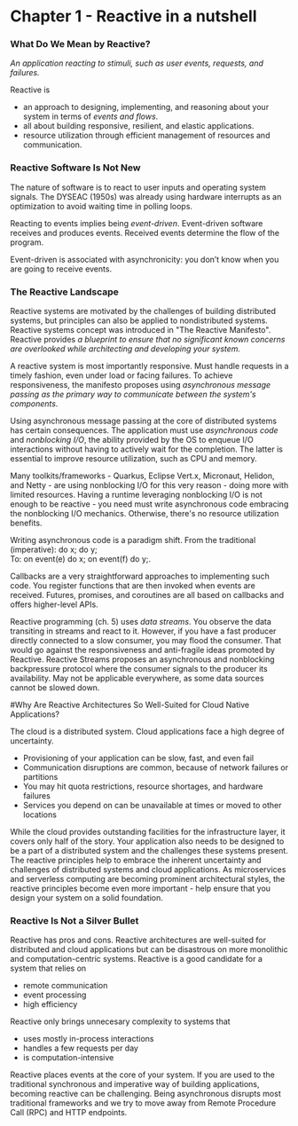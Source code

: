 # Chapter 1 - Reactive in a nutshell


### What Do We Mean by Reactive?

*An application reacting to stimuli, such as user events, requests, and failures.*

Reactive is
- an approach to designing, implementing, and reasoning about your system in terms of *events and flows*. 
- all about building responsive, resilient, and elastic applications. 
- resource utilization through efficient management of resources and communication.


### Reactive Software Is Not New

The nature of software is to react to user inputs and operating system signals.
The DYSEAC (1950s) was already using hardware interrupts as an optimization to avoid waiting time in polling loops. 

Reacting to events implies being *event-driven*. 
Event-driven software receives and produces events. 
Received events determine the flow of the program. 

Event-driven is associated with asynchronicity: you don’t know when you are going to receive events.

### The Reactive Landscape

Reactive systems are motivated by the challenges of building distributed systems, but principles can also be applied to nondistributed systems. 
Reactive systems concept was introduced in "The Reactive Manifesto". 	
Reactive provides *a blueprint to ensure that no significant known concerns are overlooked while architecting and developing your system.* 

A reactive system is most importantly responsive. 
Must handle requests in a timely fashion, even under load or facing failures.
To achieve responsiveness, the manifesto proposes using *asynchronous message passing as the primary way to communicate between the system's components*. 


Using asynchronous message passing at the core of distributed systems has certain consequences.
The application must use *asynchronous code* and *nonblocking I/O*, the ability provided by the OS to enqueue I/O interactions without having to actively wait for the completion. 
The latter is essential to improve resource utilization, such as CPU and memory.

Many toolkits/frameworks - Quarkus, Eclipse Vert.x, Micronaut, Helidon, and Netty - are using nonblocking I/O for this very reason - doing more with limited resources.
Having a runtime leveraging nonblocking I/O is not enough to be reactive - you need must write asynchronous code embracing the nonblocking I/O mechanics.
Otherwise, there's no resource utilization benefits. 

Writing asynchronous code is a paradigm shift. 
From the traditional (imperative):
 do x; do y;  
To:
 on event(e) do x; on event(f) do y;. 

Callbacks are a very straightforward approaches to implementing such code. You register functions that are then invoked when events are received. 
Futures, promises, and coroutines are all based on callbacks and offers higher-level APIs. 

Reactive programming (ch. 5) uses *data streams*. You observe the data transiting in streams and react to it.
However, if you have a fast producer directly connected to a slow consumer, you may flood the consumer. 
That would go against the responsiveness and anti-fragile ideas promoted by Reactive. 
Reactive Streams proposes an asynchronous and nonblocking backpressure protocol where the consumer signals to the producer its availability. 
May not be applicable everywhere, as some data sources cannot be slowed down.

#Why Are Reactive Architectures So Well-Suited for Cloud Native Applications?

The cloud is a distributed system.
 Cloud applications face a high degree of uncertainty. 
- Provisioning of your application can be slow, fast, and even fail
- Communication disruptions are common, because of network failures or partitions 
- You may hit quota restrictions, resource shortages, and hardware failures 
- Services you depend on can be unavailable at times or moved to other locations

While the cloud provides outstanding facilities for the infrastructure layer, it covers only half of the story.
Your application also needs to be designed to be a part of a distributed system and the challenges these systems present. 
The reactive principles help to embrace the inherent uncertainty and challenges of distributed systems and cloud applications.
As microservices and serverless computing are becoming prominent architectural styles, the reactive principles become even more important - help ensure that you design your system on a solid foundation.
 
 ### Reactive Is Not a Silver Bullet
Reactive has pros and cons. 
Reactive architectures are well-suited for distributed and cloud applications but can be disastrous on more monolithic and computation-centric systems.
Reactive is a good candidate for a system that relies on
- remote communication
- event processing
- high efficiency
 
Reactive only brings unnecesary complexity to systems that
- uses mostly in-process interactions
- handles a few requests per day
- is computation-intensive 

Reactive places events at the core of your system. 
If you are used to the traditional synchronous and imperative way of building applications, becoming reactive can be challenging. 
Being asynchronous disrupts most traditional frameworks and we try to move away from Remote Procedure Call (RPC) and HTTP endpoints. 